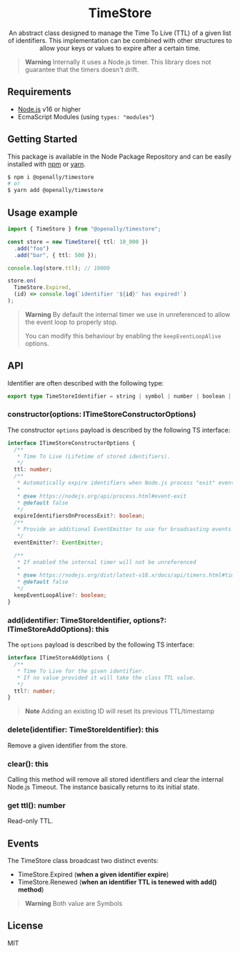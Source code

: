 <p align="center"><h1 align="center">
  TimeStore
</h1>

<p align="center">
  An abstract class designed to manage the Time To Live (TTL) of a given list of identifiers. This implementation can be combined with other structures to allow your keys or values to expire after a certain time.
</p>

> **Warning** Internally it uses a Node.js timer. This library does not guarantee that the timers doesn't drift.

## Requirements
- [Node.js](https://nodejs.org/en/) v16 or higher
- EcmaScript Modules (using `types: "modules"`)

## Getting Started

This package is available in the Node Package Repository and can be easily installed with [npm](https://docs.npmjs.com/getting-started/what-is-npm) or [yarn](https://yarnpkg.com).

```bash
$ npm i @openally/timestore
# or
$ yarn add @openally/timestore
```

## Usage example

```ts
import { TimeStore } from "@openally/timestore";

const store = new TimeStore({ ttl: 10_000 })
  .add("foo")
  .add("bar", { ttl: 500 });

console.log(store.ttl); // 10000

store.on(
  TimeStore.Expired,
  (id) => console.log(`identifier '${id}' has expired!`)
);
```

> **Warning** By default the internal timer we use in unreferenced to allow the event loop to properly stop.
>
> You can modify this behaviour by enabling the `keepEventLoopAlive` options.

## API

Identifier are often described with the following type:
```ts
export type TimeStoreIdentifier = string | symbol | number | boolean | bigint | object | null;
```

### constructor(options: ITimeStoreConstructorOptions)
The constructor `options` payload is described by the following TS interface:

```ts
interface ITimeStoreConstructorOptions {
  /**
   * Time To Live (Lifetime of stored identifiers).
   */
  ttl: number;
  /**
   * Automatically expire identifiers when Node.js process "exit" event is triggered.
   *
   * @see https://nodejs.org/api/process.html#event-exit
   * @default false
   */
  expireIdentifiersOnProcessExit?: boolean;
  /**
   * Provide an additional EventEmitter to use for broadcasting events
   */
  eventEmitter?: EventEmitter;

  /**
   * If enabled the internal timer will not be unreferenced
   *  
   * @see https://nodejs.org/dist/latest-v18.x/docs/api/timers.html#timeoutunref
   * @default false
   */
  keepEventLoopAlive?: boolean;
}
```

### add(identifier: TimeStoreIdentifier, options?: ITimeStoreAddOptions): this
The `options` payload is described by the following TS interface:

```ts
interface ITimeStoreAddOptions {
  /**
   * Time To Live for the given identifier.
   * If no value provided it will take the class TTL value.
   */
  ttl?: number;
}
```

> **Note** Adding an existing ID will reset its previous TTL/timestamp

### delete(identifier: TimeStoreIdentifier): this
Remove a given identifier from the store.

### clear(): this
Calling this method will remove all stored identifiers and clear the internal Node.js Timeout. The instance basically returns to its initial state.

### get ttl(): number
Read-only TTL.

## Events

The TimeStore class broadcast two distinct events:

- TimeStore.Expired (**when a given identifier expire**)
- TimeStore.Renewed (**when an identifier TTL is tenewed with add() method**)

> **Warning** Both value are Symbols

## License
MIT
